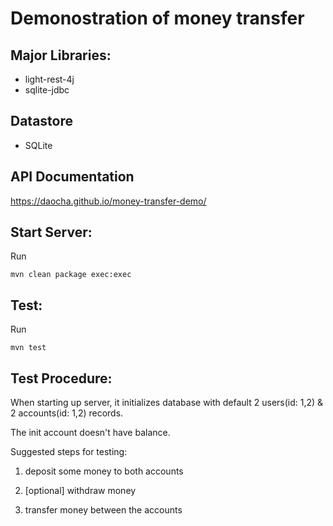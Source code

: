 # Demonostration of money transfer


## Major Libraries:

- light-rest-4j
- sqlite-jdbc

## Datastore
- SQLite

## API Documentation
https://daocha.github.io/money-transfer-demo/

## Start Server: 
Run 
```
mvn clean package exec:exec
```

## Test:
Run
```
mvn test
```


## Test Procedure:

When starting up server, it initializes database with default 2 users(id: 1,2) & 2 accounts(id: 1,2) records.

The init account doesn't have balance.

Suggested steps for testing:

1) deposit some money to both accounts

2) [optional] withdraw money

3) transfer money between the accounts
